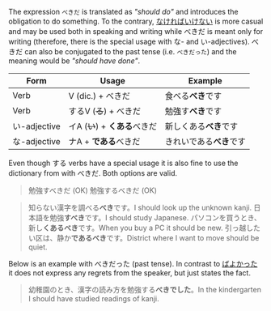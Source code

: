 The expression `べきだ` is translated as *"should do"* and introduces the obligation to do something. To the contrary, [なければいけない](31) is more casual and may be used both in speaking and writing while べきだ is meant only for writing (therefore, there is the special usage with な- and い-adjectives).
べきだ can also be conjugated to the past tense (i.e. `べきだった`) and the meaning would be *"should have done"*.

|Form|Usage|Example|
|-|-|-|
|Verb|V (dic.) + べきだ|食べる**べき**です|
|Verb|するV (~~る~~) + べきだ|勉強す**べき**です|
|い-adjective|イA (~~い~~) + **くある**べきだ|新しくある**べき**です|
|な-adjective|ナA + **である**べきだ|きれいである**べき**です|

Even though する verbs have a special usage it is also fine to use the dictionary from with べきだ. Both options are valid.
>勉強すべきだ (OK)
>勉強するべきだ (OK)

>知らない漢字を調べる**べき**です。I should look up the unknown kanji.
>日本語を勉強**すべき**です。I should study Japanese.
>パソコンを買うとき、新し**くあるべき**です。When you buy a PC it should be new.
>引っ越したい区は、静か**であるべき**です。District where I want to move should be quiet.

Below is an example with べきだった (past tense). In contrast to [ばよかった](155) it does not express any regrets from the speaker, but just states the fact.
>幼稚園のとき、漢字の読み方を勉強する**べきでした**。In the kindergarten I should have studied readings of kanji.